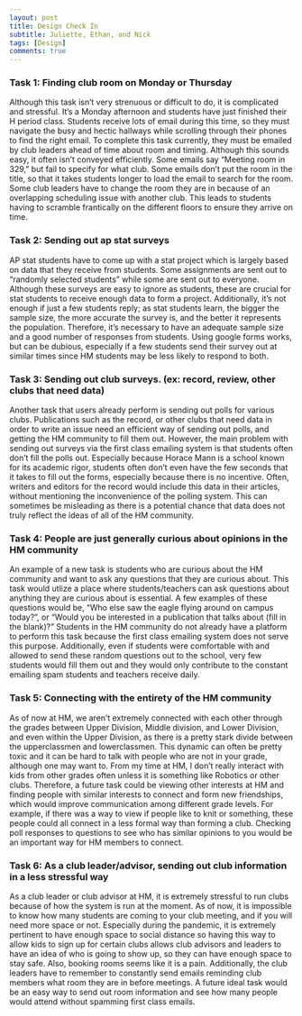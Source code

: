 ```yaml
---
layout: post
title: Design Check In
subtitle: Juliette, Ethan, and Nick
tags: [Design]
comments: true
---
```

### Task 1: Finding club room on Monday or Thursday
  Although this task isn’t very strenuous or difficult to do, it is complicated and stressful. It’s a Monday afternoon and students have just finished their H period class. Students receive lots of email during this time, so they must navigate the busy and hectic hallways while scrolling through their phones to find the right email. To complete this task currently, they must be emailed by club leaders ahead of time about room and timing. Although this sounds easy, it often isn’t conveyed efficiently. Some emails say “Meeting room in 329,” but fail to specify for what club. Some emails don’t put the room in the title, so that it takes students longer to load the email to search for the room. Some club leaders have to change the room they are in because of an overlapping scheduling issue with another club. This leads to students having to scramble frantically on the different floors to ensure they arrive on time. 
  
### Task 2: Sending out ap stat surveys
  AP stat students have to come up with a stat project which is largely based on data that they receive from students. Some assignments are sent out to “randomly selected students” while some are sent out to everyone. Although these surveys are easy to ignore as students, these are crucial for stat students to receive enough data to form a project. Additionally, it’s not enough if just a few students reply; as stat students learn, the bigger the sample size, the more accurate the survey is, and the better it represents the population. Therefore, it’s necessary to have an adequate sample size and a good number of responses from students. Using google forms works, but can be dubious, especially if a few students send their survey out at similar times since HM students may be less likely to respond to both.

### Task 3: Sending out club surveys. (ex: record, review, other clubs that need data)
  Another task that users already perform is sending out polls for various clubs. Publications such as the record, or other clubs that need data in order to write an issue need an efficient way of sending out polls, and getting the HM community to fill them out. However, the main problem with sending out surveys via the first class emailing system is that students often don’t fill the polls out. Especially because Horace Mann is a school known for its academic rigor, students often don’t even have the few seconds that it takes to fill out the forms, especially because there is no incentive. Often, writers and editors for the record would include this data in their articles, without mentioning the inconvenience of the polling system. This can sometimes be misleading as there is a potential chance that data does not truly reflect the ideas of all of the HM community. 
  
### Task 4: People are just generally curious about opinions in the HM community
  An example of a new task is students who are curious about the HM community and want to ask any questions that they are curious about. This task would utlize a place where students/teachers can ask questions about anything they are curious about is essential. A few examples of these questions would be, “Who else saw the eagle flying around on campus today?”, or “Would you be interested in a publication that talks about (fill in the blank)?” Students in the HM community do not already have a platform to perform this task because the first class emailing system does not serve this purpose. Additionally, even if students were comfortable with and allowed to send these random questions out to the school, very few students would fill them out and they would only contribute to the constant emailing spam students and teachers receive daily. 
  
### Task 5: Connecting with the entirety of the HM community 
   As of now at HM, we aren’t extremely connected with each other through the grades between Upper Division, Middle division, and Lower Division, and even within the Upper Division, as there is a pretty stark divide between the upperclassmen and lowerclassmen. This dynamic can often be pretty toxic and it can be hard to talk with people who are not in your grade, although one may want to.  From my time at HM, I don’t really interact with kids from other grades often unless it is something like Robotics or other clubs. Therefore, a future task could be viewing other interests at HM and finding people with similar interests to connect and form new friendships, which would improve communication among different grade levels. For example, if there was a way to view if people like to knit or something, these people could all connect in a less formal way than forming a club.  Checking poll responses to questions to see who has similar opinions to you would be an important way for HM members to connect. 
   
### Task 6: As a club leader/advisor, sending out club information in a less stressful way
  As a club leader or club advisor at HM, it is extremely stressful to run clubs because of how the system is run at the moment. As of now, it is impossible to know how many students are coming to your club meeting, and if you will need more space or not. Especially during the pandemic, it is extremely pertinent to have enough space to social distance so having this way to allow kids to sign up for certain clubs allows club advisors and leaders to have an idea of who is going to show up, so they can have enough space to stay safe. Also, booking rooms seems like it is a pain. Additionally, the club leaders have to remember to constantly send emails reminding club members what room they are in before meetings. A future ideal task would be an easy way to send out room information and see how many people would attend without spamming first class emails.

